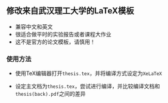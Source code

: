 ## 修改来自武汉理工大学的LaTeX模板

* 兼容中文和英文
* 很适合做平时的实验报告或者课程大作业
* 这不是官方的论文模板，请慎用！

### 使用方法

* 使用TeX编辑器打开`thesis.tex`，并将编译方式设定为`XeLaTeX`

* 设定主文档为`thesis.tex`，尝试进行编译，并比较编译文档和`thesis(back).pdf`之间的差异


